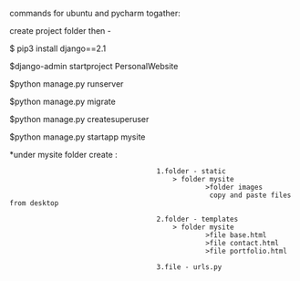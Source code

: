 commands for ubuntu and pycharm togather:


create project folder then -

$ pip3 install django==2.1

$django-admin startproject PersonalWebsite

$python manage.py runserver

$python manage.py migrate

$python manage.py createsuperuser

$python manage.py startapp mysite

*under mysite folder create : 

										1.folder - static
											> folder mysite 
													>folder images
													 copy and paste files from desktop

										2.folder - templates
											> folder mysite 
													>file base.html
													>file contact.html
													>file portfolio.html

										3.file - urls.py
